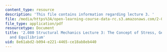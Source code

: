 ```yaml
---
content_type: resource
description: 'This file contains information regarding lecture 3. '
file: /media/https%3A/open-learning-course-data-rc.s3.amazonaws.com/2-080j-structural-mechanics-fall-2013/8e61abd2b094e2214465ce18ab8eb440_MIT2_080JF13_Lecture3.pdf
file_type: application/pdf
resourcetype: Document
title: '2.080 Structural Mechanics Lecture 3: The Concept of Stress, Generalized Stresses
  and Equilibrium'
uid: 8e61abd2-b094-e221-4465-ce18ab8eb440
---
```

